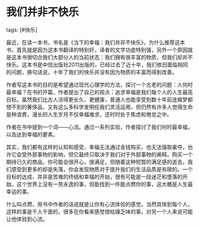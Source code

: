 # 我们并非不快乐
tags: [#快乐]

最近，在读一本书，书名是《当下的幸福：我们并非不快乐》，为什么推荐这本书，首先就是因为这本书翻译的特别好，译者的文字功底特别强，另外一个原因就是这本书很切合我们大部分人的当前状态：我们拥有很丰富的物质，但我们却并不快乐。这本书是中信出版社2011出版的，已经过去了近十年，我们依旧面临相同的问题，换句话说，十年了我们的快乐并没有因为物质的丰富而得到改善。

作者写这本书的目的是希望通过现代心理学的方法，探讨一个古老的问题：人何时最幸福？在书的开篇，作者提出了自己的观点：追求幸福是我们每个人的人生最高目标。虽然我们比古人活得更长久、更健康，普通人也能享受到数十年前连做梦都想不到的奢侈品，又有这么多科学发明任我们灵活运用，但仍然有许多人觉得生命是种浪费，漫长的人生岁月不仅幸福难求，还时时处于焦虑和倦怠之中。

作者在书中提到一个词——心流。通过一系列实验，作者探讨了我们何时最幸福，以及达到幸福的要素。

其实，我们都有这样的认知和感受，幸福无法通过金钱购买，也无法强取豪夺，也许它会受外部事物的影响，但它最终只取决于我们对于外部事物的阐释。购买一个期待已久的商品，你可能会很开心，很满足，但随着这种短暂的满足感的逝去，我们感受到更多的却是失落，你会发现物质对于提升我们的生活品质是有限的。一个目标的达成，并非是苦难的终结和幸福的开始，很有可能是一段迷茫和堕落的开始，这个世界上没有一劳永逸的事，但能找到一件能点燃你的事，这大概是人生最幸运的事。

什么叫点燃，用书中作者的话说就是让你有心流体验的感觉，当然具体到每个人，这样的事是千人千面的，很多在你看来感觉很枯燥乏味的事，对另一个人来说可能让他体验到心流。

